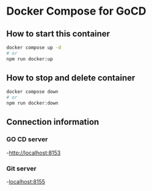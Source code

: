 # Docker Compose for GoCD

## How to start this container

```bash
docker compose up -d
# or
npm run docker:up
```

## How to stop and delete container

```bash
docker compose down
# or
npm run docker:down
```

## Connection information

### GO CD server

-<http://localhost:8153>

### Git server

-<localhost:8155>
